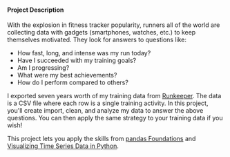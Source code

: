 <h4>Project Description</h4>
      <p>With the explosion in fitness tracker popularity, runners all of the world are collecting data with gadgets (smartphones, watches, etc.) to keep themselves motivated. They look for answers to questions like:</p>

<ul>
<li>How fast, long, and intense was my run today?</li>
<li>Have I succeeded with my training goals?</li>
<li>Am I progressing?</li>
<li>What were my best achievements?</li>
<li>How do I perform compared to others?</li>
</ul>

<p>I exported seven years worth of my training data from <a href="https://runkeeper.com/">Runkeeper</a>. The data is a CSV file where each row is a single training activity. In this project, you'll create import, clean, and analyze my data to answer the above questions. You can then apply the same strategy to your training data if you wish!</p>

<p>This project lets you apply the skills from <a href="https://www.datacamp.com/courses/pandas-foundations">pandas Foundations</a> and <a href="https://www.datacamp.com/courses/visualizing-time-series-data-in-python">Visualizing Time Series Data in Python</a>.</p>
